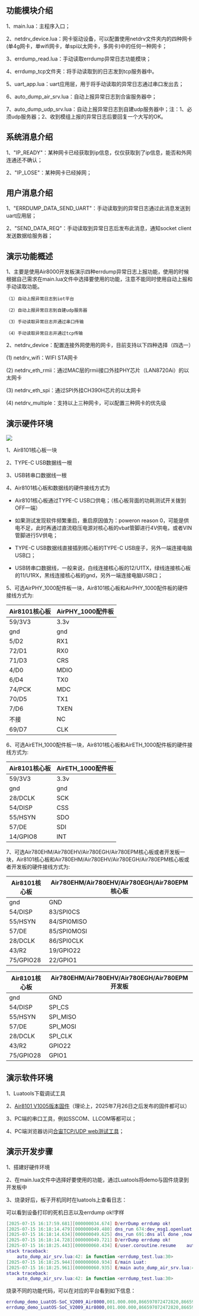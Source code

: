## 功能模块介绍

1、main.lua：主程序入口；

2、netdrv_device.lua：网卡驱动设备，可以配置使用netdrv文件夹内的四种网卡(单4g网卡，单wifi网卡，单spi以太网卡，多网卡)中的任何一种网卡；

3、errdump_read.lua：手动读取errdump异常日志功能模块；

4、errdump_tcp文件夹：将手动读取到的日志发到tcp服务器中。

5、uart_app.lua：uart应用层，用于将手动读取的异常日志通过串口发出去；

6、auto_dump_air_srv.lua：自动上报异常日志到合宙服务器中；

7、auto_dump_udp_srv.lua：自动上报异常日志到自建udp服务器中；注：1、必须udp服务器；2、收到模组上报的异常日志后要回复一个大写的OK。

## 系统消息介绍

1、"IP_READY"：某种网卡已经获取到ip信息，仅仅获取到了ip信息，能否和外网连通还不确认；

2、"IP_LOSE"：某种网卡已经掉网；

## 用户消息介绍

1、"ERRDUMP_DATA_SEND_UART"：手动读取到的异常日志通过此消息发送到uart应用层；

2、"SEND_DATA_REQ"：手动读取到异常日志后发布此消息，通知socket client发送数据给服务器；

## 演示功能概述

1、主要是使用Air8000开发板演示四种errdump异常日志上报功能，使用的时候根据自己需求在main.lua文件中选择要使用的功能，注意不能同时使用自动上报和手动读取功能。

    （1）自动上报异常日志到iot平台

    （2）自动上报异常日志到自建udp服务器

    （3）手动读取异常日志并通过串口传输

    （4）手动读取异常日志并通过tcp传输

2、netdrv_device：配置连接外网使用的网卡，目前支持以下四种选择（四选一）

   (1) netdrv_wifi：WIFI STA网卡

   (2) netdrv_eth_rmii：通过MAC层的rmii接口外挂PHY芯片（LAN8720Ai）的以太网卡

   (3) netdrv_eth_spi：通过SPI外挂CH390H芯片的以太网卡

   (4) netdrv_multiple：支持以上三种网卡，可以配置三种网卡的优先级

## 演示硬件环境

![](https://docs.openluat.com/air8101/luatos/app/image/netdrv_multi.jpg)

1、Air8101核心板一块

2、TYPE-C USB数据线一根

3、USB转串口数据线一根

4、Air8101核心板和数据线的硬件接线方式为

- Air8101核心板通过TYPE-C USB口供电；（核心板背面的功耗测试开关拨到OFF一端）

- 如果测试发现软件频繁重启，重启原因值为：poweron reason 0，可能是供电不足，此时再通过直流稳压电源对核心板的vbat管脚进行4V供电，或者VIN管脚进行5V供电；

- TYPE-C USB数据线直接插到核心板的TYPE-C USB座子，另外一端连接电脑USB口；

- USB转串口数据线，一般来说，白线连接核心板的12/U1TX，绿线连接核心板的11/U1RX，黑线连接核心板的gnd，另外一端连接电脑USB口；

5、可选AirPHY_1000配件板一块，Air8101核心板和AirPHY_1000配件板的硬件接线方式为:

| Air8101核心板 | AirPHY_1000配件板  |
| ------------ | ------------------ |
|    59/3V3    |         3.3v       |
|     gnd      |         gnd        |
|     5/D2     |         RX1        |
|    72/D1     |         RX0        |
|    71/D3     |         CRS        |
|     4/D0     |         MDIO       |
|     6/D4     |         TX0        |
|    74/PCK    |         MDC        |
|    70/D5     |         TX1        |
|     7/D6     |         TXEN       |
|     不接     |          NC        |
|    69/D7     |         CLK        |

6、可选AirETH_1000配件板一块，Air8101核心板和AirETH_1000配件板的硬件接线方式为:

| Air8101核心板   |  AirETH_1000配件板 |
| --------------- | ----------------- |
| 59/3V3          | 3.3v              |
| gnd             | gnd               |
| 28/DCLK         | SCK               |
| 54/DISP         | CSS               |
| 55/HSYN         | SDO               |
| 57/DE           | SDI               |
| 14/GPIO8        | INT               |

7、可选Air780EHM/Air780EHV/Air780EGH/Air780EPM核心板或者开发板一块，Air8101核心板和Air780EHM/Air780EHV/Air780EGH/Air780EPM核心板或者开发板的硬件接线方式为:

| Air8101核心板 | Air780EHM/Air780EHV/Air780EGH/Air780EPM核心板  |
| ------------ | ---------------------------------------------- |
|     gnd      |                     GND                        |
|  54/DISP     |                     83/SPI0CS                  |
|  55/HSYN     |                     84/SPI0MISO                |
|    57/DE     |                     85/SPI0MOSI                |
|  28/DCLK     |                     86/SPI0CLK                 |
|    43/R2     |                     19/GPIO22                  |
|  75/GPIO28   |                     22/GPIO1                   |


| Air8101核心板 | Air780EHM/Air780EHV/Air780EGH/Air780EPM开发板  |
| ------------ | ---------------------------------------------- |
|     gnd      |                     GND                        |
|  54/DISP     |                     SPI_CS                     |
|  55/HSYN     |                     SPI_MISO                   |
|    57/DE     |                     SPI_MOSI                   |
|  28/DCLK     |                     SPI_CLK                    |
|    43/R2     |                     GPIO22                     |
|  75/GPIO28   |                     GPIO1                      |



## 演示软件环境

1、Luatools下载调试工具

2、[Air8101 V1005版本固件](https://docs.openluat.com/air8101/luatos/firmware/)（理论上，2025年7月26日之后发布的固件都可以）

3、PC端的串口工具，例如SSCOM、LLCOM等都可以；

4、PC端浏览器访问[合宙TCP/UDP web测试工具](https://netlab.luatos.com/)；

## 演示开发步骤

1、搭建好硬件环境

2、在main.lua文件中选择好要使用的功能，通过Luatools将demo与固件烧录到开发板中

3、烧录好后，板子开机同时在luatools上查看日志：

可以看到设备打印的死机日志以及errdump ok!字样

```lua
[2025-07-15 16:17:59.681][000000034.674] D/errDump errdump ok!
[2025-07-15 16:18:14.479][000000049.480] dns_run 674:dev_msg1.openluat.com state 0 id 4 ipv6 0 use dns server2, try 0
[2025-07-15 16:18:14.634][000000049.625] dns_run 691:dns all done ,now stop
[2025-07-15 16:18:14.728][000000049.721] D/errDump errdump ok!
[2025-07-15 16:18:25.443][000000060.434] E/user.coroutine.resume	auto_dump_air_srv.lua:42: attempt to index a nil value (global 'lllllllllog')
stack traceback:
	auto_dump_air_srv.lua:42: in function <errdump_test.lua:30>
[2025-07-15 16:18:25.944][000000060.934] E/main Luat:
[2025-07-15 16:18:25.961][000000060.935] E/main auto_dump_air_srv.lua:42: attempt to index a nil value (global 'lllllllllog')
stack traceback:
	auto_dump_air_srv.lua:42: in function <errdump_test.lua:30>

```

烧录不同的功能代码，可以在对应的平台看到如下信息：

```lua
errdump_demo_LuatOS-SoC_V2009_Air8000,001.000.000,866597072472820,866597072472820, 测试一下用户的记录功能
errdump_demo_LuatOS-SoC_V2009_Air8000,001.000.000,866597072472820,866597072472820, poweron reason:3 auto_dump_air_srv.lua:42: attempt to index a nil value (global 'lllllllllog') stack traceback: auto_dump_air_srv.lua:42: in function <errdump_test.lua:30>
```